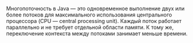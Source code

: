 Многопоточность в Java — это одновременное выполнение двух или более потоков для максимального использования центрального процессора (CPU — central processing unit).
Каждый поток работает параллельно и не требует отдельной области памяти.  К тому же, переключение контекста между потоками занимает меньше времени.


